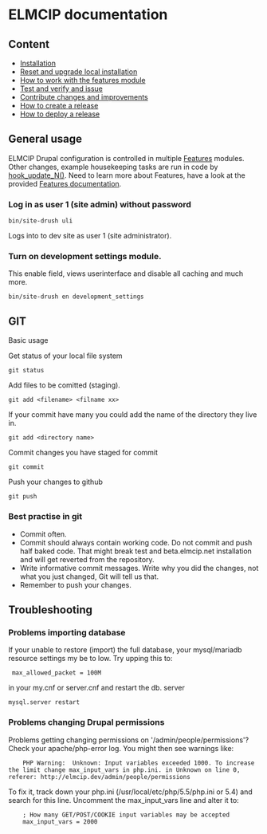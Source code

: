 # ELMCIP documentation

## Content
- [Installation](doc/install.md)
- [Reset and upgrade local installation](doc/reset.md)
- [How to work with the features module](doc/features.md)
- [Test and verify and issue](doc/test_verify.md)
- [Contribute changes and improvements](doc/contrib.md)
- [How to create a release](doc/create_release.md)
- [How to deploy a release](doc/deploy.md)

## General usage
ELMCIP Drupal configuration is controlled in multiple [Features](https://www.drupal.org/project/features) modules. Other changes, example housekeeping tasks are run in code by [hook_update_N()](https://api.drupal.org/api/drupal/modules!system!system.api.php/function/hook_update_N/7). Need to learn more about Features, have a look at the provided [Features documentation](https://www.drupal.org/node/580026).

### Log in as user 1 (site admin) without password
    bin/site-drush uli
Logs into to dev site as user 1 (site administrator).

### Turn on development settings module.
This enable field, views userinterface and disable all caching and much more.

    bin/site-drush en development_settings

## GIT
Basic usage

Get status of your local file system

    git status

Add files to be comitted (staging).

    git add <filename> <filname xx>
If your commit have many you could add the name of the directory they live in.

    git add <directory name>

Commit changes you have staged for commit

    git commit

Push your changes to github

    git push

### Best practise in git

* Commit often.
* Commit should always contain working code. Do not commit and push half baked code. That might break test and beta.elmcip.net installation and will get reverted from the repository.
* Write informative commit messages. Write why you did the changes, not what you just changed, Git will tell us that.
* Remember to push your changes.

## Troubleshooting

### Problems importing database
If your unable to restore (import) the full database, your mysql/mariadb resource settings my be to low. Try upping this to:

     max_allowed_packet = 100M

in your my.cnf or server.cnf and restart the db. server

    mysql.server restart

### Problems changing Drupal permissions
Problems getting changing permissions on '/admin/people/permissions'? Check your apache/php-error log. You might then see warnings like:

        PHP Warning:  Unknown: Input variables exceeded 1000. To increase the limit change max_input_vars in php.ini. in Unknown on line 0, referer: http://elmcip.dev/admin/people/permissions

To fix it, track down your php.ini (/usr/local/etc/php/5.5/php.ini or 5.4) and search for this line. Uncomment the max_input_vars line and alter it to:

        ; How many GET/POST/COOKIE input variables may be accepted
        max_input_vars = 2000
